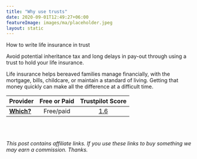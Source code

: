 ```yaml
---
title: "Why use trusts"
date: 2020-09-01T12:49:27+06:00
featureImage: images/ma/placeholder.jpeg
layout: static
---
```


How to write life insurance in trust

Avoid potential inheritance tax and long delays in pay-out through using a trust to hold your life insurance.

Life insurance helps bereaved families manage financially, with the mortgage, bills, childcare, or maintain a standard of living. Getting that money quickly can make all the difference at a difficult time.

| Provider      | Free or Paid  |  Trustpilot Score  |
| :-----------          | :--------------:      |  :--------------:         |
| [**Which?**](https://www.which.co.uk/money/insurance/life-insurance/how-to-write-life-insurance-in-trust-a1pdy5r28lwf) | Free/paid | [1.6](https://www.trustpilot.com/review/www.which.co.uk) | 
  

<br/><br/>

*This post contains affiliate links. If you use these links to buy something we may
earn a commission. Thanks.*






